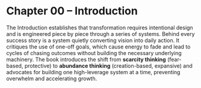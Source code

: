 # Chapter 00 – Introduction

The Introduction establishes that transformation requires intentional design and is engineered piece by piece through a series of systems. Behind every success story is a system quietly converting vision into daily action. It critiques the use of one-off goals, which cause energy to fade and lead to cycles of chasing outcomes without building the necessary underlying machinery. The book introduces the shift from **scarcity thinking** (fear-based, protective) to **abundance thinking** (creation-based, expansive) and advocates for building one high-leverage system at a time, preventing overwhelm and accelerating growth.